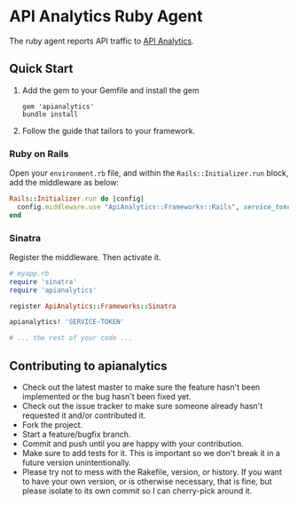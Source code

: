 # API Analytics Ruby Agent

The ruby agent reports API traffic to [API Analytics](http://apianalytics.com).


## Quick Start

1. Add the gem to your Gemfile and install the gem

    ```text
    gem 'apianalytics'
    bundle install
    ```

2. Follow the guide that tailors to your framework.

### Ruby on Rails

Open your `environment.rb` file, and within the `Rails::Initializer.run` block, add the middleware as below:

```ruby
Rails::Initializer.run do |config|
  config.middleware.use "ApiAnalytics::Frameworks::Rails", service_token: 'SERVICE-TOKEN'
end
```

### Sinatra

Register the middleware. Then activate it.

```ruby
# myapp.rb
require 'sinatra'
require 'apianalytics'

register ApiAnalytics::Frameworks::Sinatra

apianalytics! 'SERVICE-TOKEN'

# ... the rest of your code ...
```

## Contributing to apianalytics

* Check out the latest master to make sure the feature hasn't been implemented or the bug hasn't been fixed yet.
* Check out the issue tracker to make sure someone already hasn't requested it and/or contributed it.
* Fork the project.
* Start a feature/bugfix branch.
* Commit and push until you are happy with your contribution.
* Make sure to add tests for it. This is important so we don't break it in a future version unintentionally.
* Please try not to mess with the Rakefile, version, or history. If you want to have your own version, or is otherwise necessary, that is fine, but please isolate to its own commit so I can cherry-pick around it.


